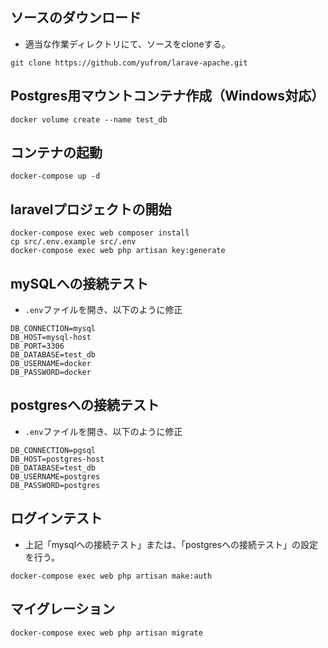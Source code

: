 ## ソースのダウンロード
- 適当な作業ディレクトリにて、ソースをcloneする。
```
git clone https://github.com/yufrom/larave-apache.git
```

## Postgres用マウントコンテナ作成（Windows対応）
```
docker volume create --name test_db
```

## コンテナの起動
```
docker-compose up -d
```

## laravelプロジェクトの開始
```
docker-compose exec web composer install
cp src/.env.example src/.env
docker-compose exec web php artisan key:generate
```

## mySQLへの接続テスト
- `.env`ファイルを開き、以下のように修正
```
DB_CONNECTION=mysql
DB_HOST=mysql-host
DB_PORT=3306
DB_DATABASE=test_db
DB_USERNAME=docker
DB_PASSWORD=docker
```

## postgresへの接続テスト
- `.env`ファイルを開き、以下のように修正
```
DB_CONNECTION=pgsql
DB_HOST=postgres-host
DB_DATABASE=test_db
DB_USERNAME=postgres
DB_PASSWORD=postgres
```

## ログインテスト
- 上記「mysqlへの接続テスト」または、「postgresへの接続テスト」の設定を行う。
```
docker-compose exec web php artisan make:auth
```

## マイグレーション
```
docker-compose exec web php artisan migrate
```
